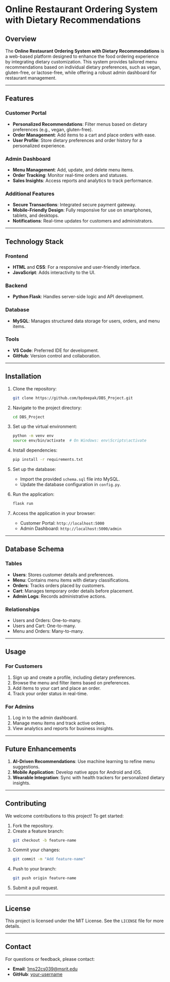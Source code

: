 # Online Restaurant Ordering System with Dietary Recommendations

## Overview
The **Online Restaurant Ordering System with Dietary Recommendations** is a web-based platform designed to enhance the food ordering experience by integrating dietary customization. This system provides tailored menu recommendations based on individual dietary preferences, such as vegan, gluten-free, or lactose-free, while offering a robust admin dashboard for restaurant management.

---

## Features
### Customer Portal
- **Personalized Recommendations**: Filter menus based on dietary preferences (e.g., vegan, gluten-free).
- **Order Management**: Add items to a cart and place orders with ease.
- **User Profile**: Store dietary preferences and order history for a personalized experience.

### Admin Dashboard
- **Menu Management**: Add, update, and delete menu items.
- **Order Tracking**: Monitor real-time orders and statuses.
- **Sales Insights**: Access reports and analytics to track performance.

### Additional Features
- **Secure Transactions**: Integrated secure payment gateway.
- **Mobile-Friendly Design**: Fully responsive for use on smartphones, tablets, and desktops.
- **Notifications**: Real-time updates for customers and administrators.

---

## Technology Stack
### Frontend
- **HTML** and **CSS**: For a responsive and user-friendly interface.
- **JavaScript**: Adds interactivity to the UI.

### Backend
- **Python Flask**: Handles server-side logic and API development.

### Database
- **MySQL**: Manages structured data storage for users, orders, and menu items.

### Tools
- **VS Code**: Preferred IDE for development.
- **GitHub**: Version control and collaboration.

---

## Installation
1. Clone the repository:
   ```bash
   git clone https://github.com/bpdeepak/DBS_Project.git
   ```

2. Navigate to the project directory:
   ```bash
   cd DBS_Project
   ```

3. Set up the virtual environment:
   ```bash
   python -m venv env
   source env/bin/activate  # On Windows: env\Scripts\activate
   ```

4. Install dependencies:
   ```bash
   pip install -r requirements.txt
   ```

5. Set up the database:
   - Import the provided `schema.sql` file into MySQL.
   - Update the database configuration in `config.py`.

6. Run the application:
   ```bash
   flask run
   ```

7. Access the application in your browser:
   - Customer Portal: `http://localhost:5000`
   - Admin Dashboard: `http://localhost:5000/admin`

---

## Database Schema
### Tables
- **Users**: Stores customer details and preferences.
- **Menu**: Contains menu items with dietary classifications.
- **Orders**: Tracks orders placed by customers.
- **Cart**: Manages temporary order details before placement.
- **Admin Logs**: Records administrative actions.

### Relationships
- Users and Orders: One-to-many.
- Users and Cart: One-to-many.
- Menu and Orders: Many-to-many.

---

## Usage
### For Customers
1. Sign up and create a profile, including dietary preferences.
2. Browse the menu and filter items based on preferences.
3. Add items to your cart and place an order.
4. Track your order status in real-time.

### For Admins
1. Log in to the admin dashboard.
2. Manage menu items and track active orders.
3. View analytics and reports for business insights.

---

## Future Enhancements
1. **AI-Driven Recommendations**: Use machine learning to refine menu suggestions.
2. **Mobile Application**: Develop native apps for Android and iOS.
3. **Wearable Integration**: Sync with health trackers for personalized dietary insights.

---

## Contributing
We welcome contributions to this project! To get started:
1. Fork the repository.
2. Create a feature branch:
   ```bash
   git checkout -b feature-name
   ```
3. Commit your changes:
   ```bash
   git commit -m "Add feature-name"
   ```
4. Push to your branch:
   ```bash
   git push origin feature-name
   ```
5. Submit a pull request.

---

## License
This project is licensed under the MIT License. See the `LICENSE` file for more details.

---

## Contact
For questions or feedback, please contact:
- **Email**: 1ms22cs039@msrit.edu
- **GitHub**: [your-username](https://github.com/bpdeepak)
